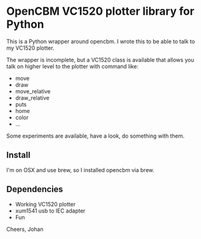 # OpenCBM VC1520 plotter library for Python 

This is a Python wrapper around opencbm. I wrote this to be able to talk to my VC1520 plotter.

The wrapper is incomplete, but a VC1520 class is available that allows you talk on higher level to the plotter with command like:

  * move
  * draw
  * move_relative
  * draw_relative
  * puts
  * home
  * color
  * ...

Some experiments are available, have a look, do something with them.

## Install

I'm on OSX and use brew, so I installed opencbm via brew.

## Dependencies

  * Working VC1520 plotter
  * xum1541 usb to IEC adapter
  * Fun

Cheers,
Johan


